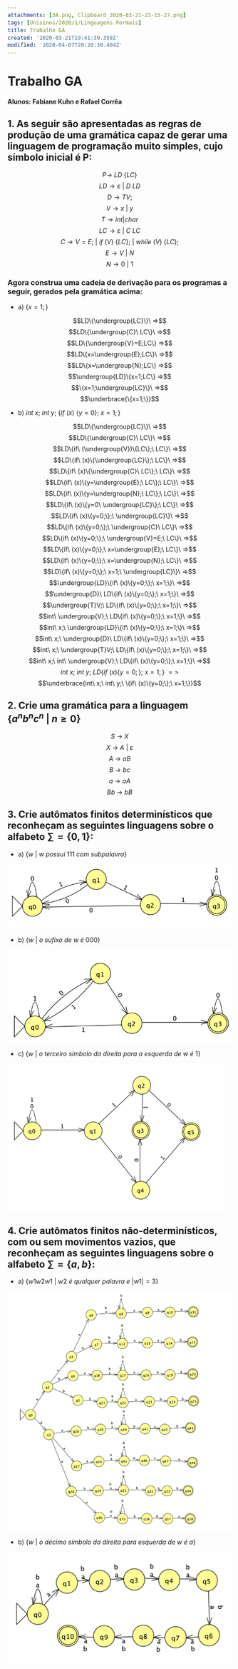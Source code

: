 ```yaml
---
attachments: [3A.png, Clipboard_2020-03-21-23-15-27.png]
tags: [Unisinos/2020/1/Linguagens Formais]
title: Trabalho GA
created: '2020-03-21T19:41:39.359Z'
modified: '2020-04-07T20:20:30.404Z'
---
```


# Trabalho GA
#### Alunos: Fabiane Kuhn e Rafael Corrêa
## 1. As seguir são apresentadas as regras de produção de uma gramática capaz de gerar uma linguagem de programação muito simples, cujo símbolo inicial é P:

$$P \rightarrow\ LD\ \{LC\}$$
$$LD \rightarrow \varepsilon\ |\ D\ LD$$
$$D \rightarrow TV;$$
$$V \rightarrow x\ |\ y$$
$$T \rightarrow int | char$$
$$LC \rightarrow \varepsilon\ |\ C\ LC$$
$$C \rightarrow V=E;\ |\ if\ (V)\ \{LC\};\ |\ while\ (V)\ \{LC\};$$
$$E \rightarrow V\ |\ N$$ 
$$N \rightarrow 0\ |\ 1$$

### Agora construa uma cadeia de derivação para os programas a seguir, gerados pela gramática acima:
- a) $\{x=1;\}$

$$LD\{\undergroup{LC}\}\ =>$$
$$LD\{\undergroup{C}\ LC\}\ =>$$
$$LD\{\undergroup{V}=E;LC\} =>$$
$$LD\{x=\undergroup{E};LC\}\ =>$$
$$LD\{x=\undergroup{N};LC\} =>$$
$$\undergroup{LD}\{x=1;LC\} =>$$
$$\{x=1;\undergroup{LC}\}\ =>$$
$$\underbrace{\{x=1;\}}$$

- b) $int\ x;\ int\ y;\ \{if\ (x)\ \{y=0\};\ x=1;\}$

$$LD\{\undergroup{LC}\}\ =>$$
$$LD\{\undergroup{C}\ LC\}\ =>$$
$$LD\{if\ (\undergroup{V})\{LC\};\ LC\}\ =>$$
$$LD\{if\ (x)\{\undergroup{LC}\};\ LC\}\ =>$$
$$LD\{if\ (x)\{\undergroup{C}\ LC\};\ LC\}\ =>$$
$$LD\{if\ (x)\{y=\undergroup{E};\ LC\};\ LC\}\ =>$$
$$LD\{if\ (x)\{y=\undergroup{N};\ LC\};\ LC\}\ =>$$
$$LD\{if\ (x)\{y=0\ \undergroup{LC}\};\ LC\}\ =>$$
$$LD\{if\ (x)\{y=0;\};\ \undergroup{LC}\}\ =>$$
$$LD\{if\ (x)\{y=0;\};\ \undergroup{C}\ LC\}\ =>$$
$$LD\{if\ (x)\{y=0;\};\ \undergroup{V}=E;\ LC\}\ =>$$
$$LD\{if\ (x)\{y=0;\};\ x=\undergroup{E};\ LC\}\ =>$$
$$LD\{if\ (x)\{y=0;\};\ x=\undergroup{N};\ LC\}\ =>$$
$$LD\{if\ (x)\{y=0;\};\ x=1;\ \undergroup{LC}\}\ =>$$
$$\undergroup{LD}\{if\ (x)\{y=0;\};\ x=1;\}\ =>$$
$$\undergroup{D}\ LD\{if\ (x)\{y=0;\};\ x=1;\}\ =>$$
$$\undergroup{T}V;\ LD\{if\ (x)\{y=0;\};\ x=1;\}\ =>$$
$$int\ \undergroup{V};\ LD\{if\ (x)\{y=0;\};\ x=1;\}\ =>$$
$$int\ x;\ \undergroup{LD}\{if\ (x)\{y=0;\};\ x=1;\}\ =>$$
$$int\ x;\ \undergroup{D}\ LD\{if\ (x)\{y=0;\};\ x=1;\}\ =>$$
$$int\ x;\ \undergroup{T}V;\ LD\{if\ (x)\{y=0;\};\ x=1;\}\ =>$$
$$int\ x;\ int\ \undergroup{V};\ LD\{if\ (x)\{y=0;\};\ x=1;\}\ =>$$
$$int\ x;\ int\ y;\ LD\{if\ (x)\{y=0;\};\ x=1;\}\ =>$$
$$\underbrace{int\ x;\ int\ y;\ \{if\ (x)\{y=0;\};\ x=1;\}}$$


## 2. Crie uma gramática para a linguagem $\{a^n b^n c^n\ |\ n≥0\}$

$$S\ \rightarrow\ X$$
$$X\ \rightarrow\ A\ |\ \varepsilon$$
$$A\ \rightarrow\ aB$$
$$B\ \rightarrow\ bc$$
$$a\ \rightarrow\ aA$$
$$Bb\ \rightarrow\ bB$$

## 3. Crie autômatos finitos determinísticos que reconheçam as seguintes linguagens sobre o alfabeto $∑=\{0,1\}$:
- a) $\{w\ |\ w\ possui\ 111\ com\ subpalavra\}$

![](img/3a.png)

- b) $\{w\ |\ o\ sufixo\ de\ w\ é\ 000\}$

![](img/3b.png)

- c) $\{w\ |\ o\ terceiro\ símbolo\ da\ direita\ para\ a\ esquerda\ de\ w\ é\ 1\}$

![](img/3c.png)

## 4. Crie autômatos finitos não-determinísticos, com ou sem movimentos vazios, que reconheçam as seguintes linguagens sobre o alfabeto $∑=\{a, b\}$:
- a) $\{w1w2w1\ |\ w2\ é\ qualquer\ palavra\ e\ |w1|=3\}$

![](img/4a.png)

- b) $\{w\ |\ o\ décimo\ símbolo\ da\ direita\ para\ esquerda\ de\ w\ é\ a\}$

![](img/4b.png)